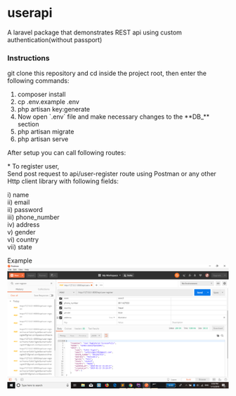 <!DOCTYPE html>
<html>
<body>
<h1>userapi</h1>
<p>A laravel package that demonstrates REST api using custom authentication(without passport)</p>
<h3> Instructions</h3>
<p>git clone this repository and cd inside the project root, then enter the following commands:</p>
<ol>
<li>composer install</li>
<li>cp .env.example .env</li>
<li>php artisan key:generate</li>
<li>Now open `.env` file and make necessary changes to the **DB_** section</li>
<li>php artisan migrate</li>
<li>php artisan serve</li>
</ol>
<p>After setup you can call following routes:</p>
<p> * To register user, <br>Send post request to  api/user-register route using Postman or any other Http client library with following fields: <br>
 
 i) name <br>
 ii) email <br>
 ii) password <br>
 iii) phone_number <br>
 iv) address <br>
 v) gender <br>
 vi) country <br>
 vii) state 
 
 </p>
 
 Example
 <br>
 <img src='public/register.png' alt='img' >
 

 
</body>
</html>